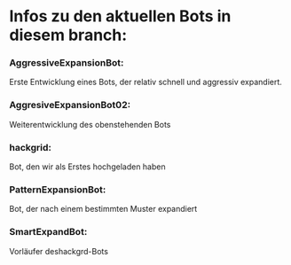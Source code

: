 # Infos zu den aktuellen Bots in diesem branch:

### AggressiveExpansionBot: 
Erste Entwicklung eines Bots, der relativ schnell und aggressiv expandiert.

### AggresiveExpansionBot02:
Weiterentwicklung des obenstehenden Bots

### hackgrid:
Bot, den wir als Erstes hochgeladen haben

### PatternExpansionBot:
Bot, der nach einem bestimmten Muster expandiert

### SmartExpandBot:
Vorläufer deshackgrd-Bots
